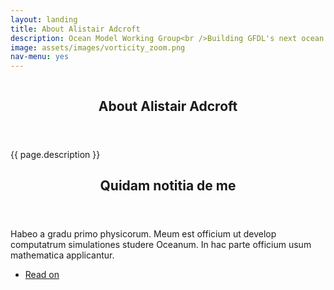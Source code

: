 ```yaml
---
layout: landing
title: About Alistair Adcroft
description: Ocean Model Working Group<br />Building GFDL's next ocean model configuration
image: assets/images/vorticity_zoom.png
nav-menu: yes
---
```


<!-- Banner -->
<!-- Note: The "styleN" class below should match that of the header element. -->
<section id="banner" class="style2">
  <div class="inner">
    <span class="image">
      <img src="{{ site.baseurl }}/{{ page.image }}" alt="" />
    </span>
    <header class="major">
      <h1>About Alistair Adcroft</h1>
    </header>
    <div class="content">
      <p>{{ page.description }}</p>
    </div>
  </div>
</section>

<!-- Main -->
<div id="main">

<!-- One  -->
<section id="one">
  <div class="inner">
    <header class="major">
      <h2>Quidam notitia de me</h2>
    </header>
    <p>Habeo a gradu primo physicorum. Meum est officium ut develop computatrum simulationes studere Oceanum. In hac parte officium usum mathematica applicantur.</p>
  </div>
</section>

<!-- Two 
<section id="two" class="spotlights">
  <section>
    <a href="generic.html" class="image">
      <img src="assets/images/pic08.jpg" alt="" data-position="center center" />
    </a>
    <div class="content">
      <div class="inner">
        <header class="major">
          <h3>Orci maecenas</h3>
        </header>
        <p>Nullam et orci eu lorem consequat tincidunt vivamus et sagittis magna sed nunc rhoncus condimentum sem. In efficitur ligula tate urna. Maecenas massa sed magna lacinia magna pellentesque lorem ipsum dolor. Nullam et orci eu lorem consequat tincidunt. Vivamus et sagittis tempus.</p>
        <ul class="actions">
          <li><a href="generic.html" class="button">Learn more</a></li>
        </ul>
      </div>
    </div>
  </section>
  <section>
    <a href="generic.html" class="image">
      <img src="assets/images/pic09.jpg" alt="" data-position="top center" />
    </a>
    <div class="content">
      <div class="inner">
        <header class="major">
          <h3>Rhoncus magna</h3>
        </header>
        <p>Nullam et orci eu lorem consequat tincidunt vivamus et sagittis magna sed nunc rhoncus condimentum sem. In efficitur ligula tate urna. Maecenas massa sed magna lacinia magna pellentesque lorem ipsum dolor. Nullam et orci eu lorem consequat tincidunt. Vivamus et sagittis tempus.</p>
        <ul class="actions">
          <li><a href="generic.html" class="button">Learn more</a></li>
        </ul>
      </div>
    </div>
  </section>
  <section>
    <a href="generic.html" class="image">
      <img src="assets/images/pic10.jpg" alt="" data-position="25% 25%" />
    </a>
    <div class="content">
      <div class="inner">
        <header class="major">
          <h3>Sed nunc ligula</h3>
        </header>
        <p>Nullam et orci eu lorem consequat tincidunt vivamus et sagittis magna sed nunc rhoncus condimentum sem. In efficitur ligula tate urna. Maecenas massa sed magna lacinia magna pellentesque lorem ipsum dolor. Nullam et orci eu lorem consequat tincidunt. Vivamus et sagittis tempus.</p>
        <ul class="actions">
          <li><a href="generic.html" class="button">Learn more</a></li>
        </ul>
      </div>
    </div>
  </section>
</section>

<!-- Three 
<section id="three">
  <div class="inner">
    <header class="major">
      <h2>Massa libero</h2>
    </header>
    <p>Nullam et orci eu lorem consequat tincidunt vivamus et sagittis libero. Mauris aliquet magna magna sed nunc rhoncus pharetra. Pellentesque condimentum sem. In efficitur ligula tate urna. Maecenas laoreet massa vel lacinia pellentesque lorem ipsum dolor. Nullam et orci eu lorem consequat tincidunt. Vivamus et sagittis libero. Mauris aliquet magna magna sed nunc rhoncus amet pharetra et feugiat tempus.</p>
    <ul class="actions">
      <li><a href="publications.html" class="button next">Read on</a></li>
    </ul>
  </div>
</section>
-->

<section id="last">
  <div class="inner">
    <ul class="actions">
      <li><a href="publications.html" class="button next">Read on</a></li>
    </ul>
  </div>
</section>
</div>
